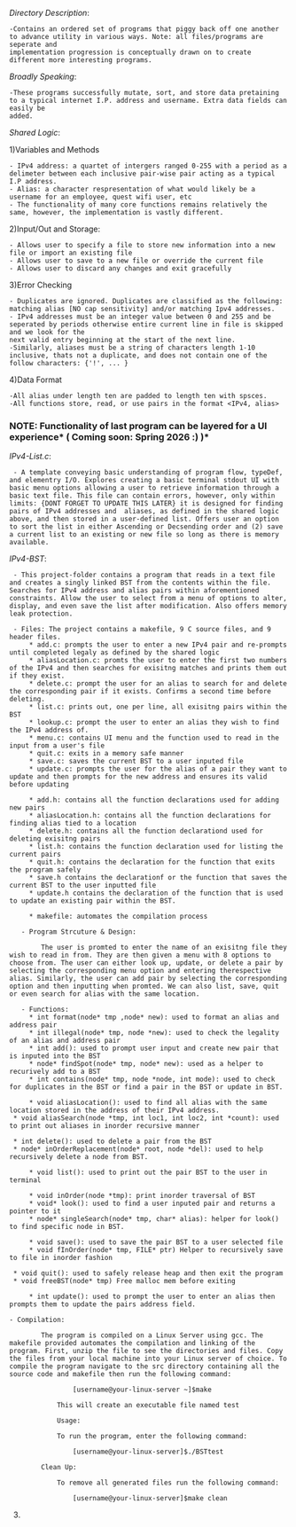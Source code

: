 
*Directory Description*: 
	
 	-Contains an ordered set of programs that piggy back off one another to advance utility in various ways. Note: all files/programs are seperate and 		
 	implementation progression is conceptually drawn on to create different more interesting programs.
  
*Broadly Speaking*: 
   	
	-These programs successfully mutate, sort, and store data pretaining to a typical internet I.P. address and username. Extra data fields can easily be 		 
  	added.
    
*Shared Logic*:
  
  1)Variables and Methods
    
    - IPv4 address: a quartet of intergers ranged 0-255 with a period as a delimeter between each inclusive pair-wise pair acting as a typical I.P address.  
    - Alias: a character respresentation of what would likely be a username for an employee, quest wifi user, etc   
    - The functionality of many core functions remains relatively the same, however, the implementation is vastly different.
 
  2)Input/Out and Storage:
   
    - Allows user to specify a file to store new information into a new file or import an existing file   
    - Allows user to save to a new file or override the current file    
    - Allows user to discard any changes and exit gracefully
 
  3)Error Checking
   
    - Duplicates are ignored. Duplicates are classified as the following: matching alias [NO cap sensitivity] and/or matching Ipv4 addresses.   
    - IPv4 addresses must be an integer value between 0 and 255 and be seperated by periods otherwise entire current line in file is skipped and we look for the 
    next valid entry beginning at the start of the next line.   
    -Similarly, aliases must be a string of characters length 1-10 inclusive, thats not a duplicate, and does not contain one of the follow characters: {'!', ... }
  
  4)Data Format
    
    -All alias under length ten are padded to length ten with spsces.
    -All functions store, read, or use pairs in the format <IPv4, alias>

### NOTE: Functionality of last program can be layered for a UI experience* (    Coming soon: Spring 2026 :)    )* ###

*IPv4-List.c*:
     
     - A template conveying basic understanding of program flow, typeDef, and elementry I/O. Explores creating a basic terminal stdout UI with basic menu options allowing a user to retrieve information through a basic text file. This file can contain errors, however, only within limits: {DONT FORGET TO UPDATE THIS LATER} it is designed for finding pairs of IPv4 addresses and  aliases, as defined in the shared logic above, and then stored in a user-defined list. Offers user an option to sort the list in either Ascending or Decsending order and (2) save a current list to an existing or new file so long as there is memory available.

 *IPv4-BST*:
     
     - This project-folder contains a program that reads in a text file and creates a singly linked BST from the contents within the file. Searches for IPv4 address and alias pairs within aforementioned constraints. Allow the user to select from a menu of options to alter, display, and even save the list after modification. Also offers memory leak protection.

     - Files: The project contains a makefile, 9 C source files, and 9 header files.
       	 * add.c: prompts the user to enter a new IPv4 pair and re-prompts until completed legaly as defined by the shared logic
       	 * aliasLocation.c: promts the user to enter the first two numbers of the IPv4 and then searches for exisitng matches and prints them out if they exist.
      	 * delete.c: prompt the user for an alias to search for and delete the corresponding pair if it exists. Confirms a second time before deleting.
     	 * list.c: prints out, one per line, all exisitng pairs within the BST
       	 * lookup.c: prompt the user to enter an alias they wish to find the IPv4 address of.
      	 * menu.c: contains UI menu and the function used to read in the input from a user's file
      	 * quit.c: exits in a memory safe manner
      	 * save.c: saves the current BST to a user inputed file
      	 * update.c: prompts the user for the alias of a pair they want to update and then prompts for the new address and ensures its valid before updating

      	 * add.h: contains all the function declarations used for adding new pairs
      	 * aliasLocation.h: contains all the function declarations for finding alias tied to a location
       	 * delete.h: contains all the function declarationd used for deleting exisitng pairs
       	 * list.h: contains the function declaration used for listing the current pairs
       	 * quit.h: contains the declaration for the function that exits the program safely
       	 * save.h contains the declarationf or the function that saves the current BST to the user inputted file
       	 * update.h contains the declaration of the function that is used to update an existing pair within the BST.

      	 * makefile: automates the compilation process

       - Program Strcuture & Design:

       		The user is promted to enter the name of an exisitng file they wish to read in from. They are then given a menu with 8 options to choose from. The user can either look up, update, or delete a pair by selecting the corresponding menu option and entering therespective alias. Similarly, the user can add pair by selecting the corresponding option and then inputting when promted. We can also list, save, quit or even search for alias with the same location.

       - Functions: 
         * int format(node* tmp ,node* new): used to format an alias and address pair
         * int illegal(node* tmp, node *new): used to check the legality of an alias and address pair
         * int add(): used to prompt user input and create new pair that is inputed into the BST
         * node* findSpot(node* tmp, node* new): used as a helper to recurively add to a BST
         * int contains(node* tmp, node *node, int mode): used to check for duplicates in the BST or find a pair in the BST or update in BST.

         * void aliasLocation(): used to find all alias with the same location stored in the address of their IPv4 address.
	 * void aliasSearch(node *tmp, int loc1, int loc2, int *count): used to print out aliases in inorder recursive manner
	 
  	 * int delete(): used to delete a pair from the BST
	 * node* inOrderReplacement(node* root, node *del): used to help recursively delete a node from BST.

         * void list(): used to print out the pair BST to the user in terminal

       	 * void inOrder(node *tmp): print inorder traversal of BST
         * void* look(): used to find a user inputed pair and returns a pointer to it
       	 * node* singleSearch(node* tmp, char* alias): helper for look() to find specific node in BST.

         * void save(): used to save the pair BST to a user selected file
       	 * void fInOrder(node* tmp, FILE* ptr) Helper to recursively save to file in inorder fashion

	 * void quit(): used to safely release heap and then exit the program
	 * void freeBST(node* tmp) Free malloc mem before exiting 

         * int update(): used to prompt the user to enter an alias then prompts them to update the pairs address field.

	- Compilation:

          	The program is compiled on a Linux Server using gcc. The makefile provided automates the compilation and linking of the program. First, unzip the file to see the directories and files. Copy the files from your local machine into your Linux server of choice. To compile the program navigate to the src directory containing all the source code and makefile then run the following command:

		        	[username@your-linux-server ~]$make

        		This will create an executable file named test

        		Usage:

       			To run the program, enter the following command:

		        	[username@your-linux-server]$./BSTtest

       		Clean Up:

       			To remove all generated files run the following command:

		        	[username@your-linux-server]$make clean
3)


